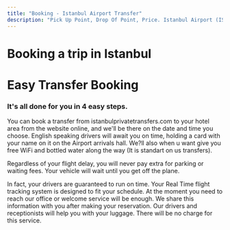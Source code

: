 ```yaml
---
title: "Booking - Istanbul Airport Transfer"
description: "Pick Up Point, Drop Of Point, Price. Istanbul Airport (IST), Old City (Sultanahmet), € 55. Sabiha Gokcen Airport (SAW), Old City (Sultanahmet), € 65. Istanbul ..."
---
```


# Booking a trip in Istanbul

# Easy Transfer Booking

### It's all done for you in 4 easy steps.
You can book a transfer from istanbulprivatetransfers.com to your hotel area from the website online, and we'll be there on the date and time you choose.
English speaking drivers will await you on time, holding a card with your name on it on the Airport arrivals hall.
We?ll also when u want give you free WiFi and bottled water along the way (It is standart on us transfers).

Regardless of your flight delay, you will never pay extra for parking or waiting fees. Your vehicle will wait until you get off the plane.

In fact, your drivers are guaranteed to run on time. Your Real Time flight tracking system is designed to fit your schedule. At the moment you need to reach our office or welcome service will be enough. We share this information with you after making your reservation. Our drivers and receptionists will help you with your luggage. There will be no charge for this service.

